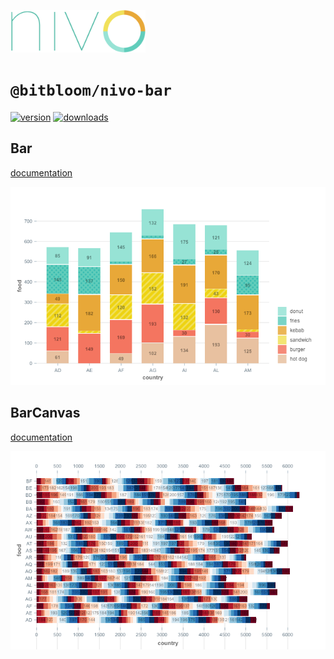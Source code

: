 <a href="https://nivo.rocks"><img alt="nivo" src="https://raw.githubusercontent.com/plouc/nivo/master/nivo.png" width="216" height="68"/></a>

# `@bitbloom/nivo-bar`

[![version](https://img.shields.io/npm/v/@bitbloom/nivo-bar?style=for-the-badge)](https://www.npmjs.com/package/@bitbloom/nivo-bar)
[![downloads](https://img.shields.io/npm/dm/@bitbloom/nivo-bar?style=for-the-badge)](https://www.npmjs.com/package/@bitbloom/nivo-bar)

## Bar

[documentation](http://nivo.rocks/bar/)

![Bar](https://raw.githubusercontent.com/plouc/nivo/master/website/src/assets/captures/bar.png)

## BarCanvas

[documentation](http://nivo.rocks/bar/canvas/)

![BarCanvas](https://raw.githubusercontent.com/plouc/nivo/master/website/src/assets/captures/bar-canvas.png)
